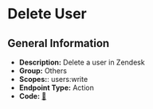 # Delete User

## General Information

- **Description:** Delete a user in Zendesk
- **Group:** Others
- **Scopes:**: users:write
- **Endpoint Type:** Action
- **Code:** [🔗](https://github.com/NangoHQ/integration-templates/tree/main/integrations/zendesk/actions/delete-user.ts)
